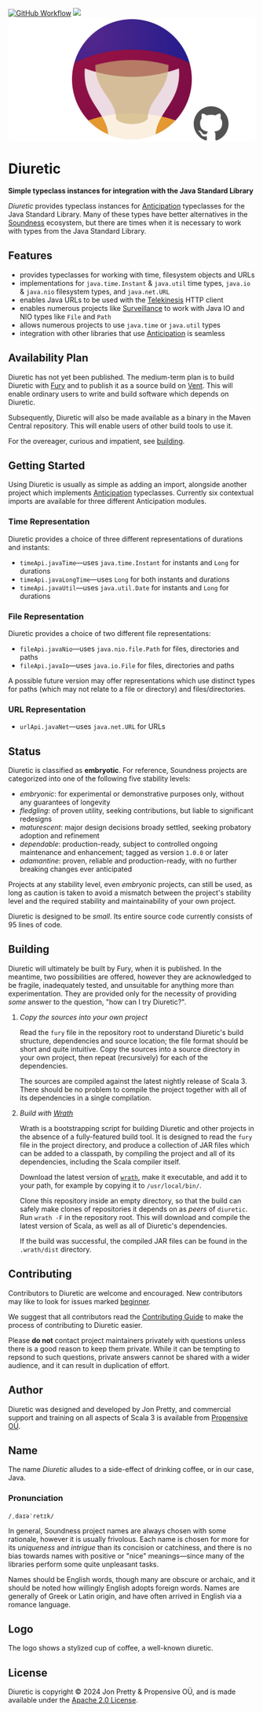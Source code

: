 [<img alt="GitHub Workflow" src="https://img.shields.io/github/actions/workflow/status/propensive/diuretic/main.yml?style=for-the-badge" height="24">](https://github.com/propensive/diuretic/actions)
[<img src="https://img.shields.io/discord/633198088311537684?color=8899f7&label=DISCORD&style=for-the-badge" height="24">](https://discord.gg/7b6mpF6Qcf)
<img src="/doc/images/github.png" valign="middle">

# Diuretic

__Simple typeclass instances for integration with the Java Standard Library__

_Diuretic_ provides typeclass instances for
[Anticipation](https://github.com/propensive/anticipation/) typeclasses for the
Java Standard Library. Many of these types have better alternatives in the
[Soundness](https://github.com/propensive/soundness/) ecosystem, but there are times
when it is necessary to work with types from the Java Standard Library.

## Features

- provides typeclasses for working with time, filesystem objects and URLs
- implementations for `java.time.Instant` & `java.util` time types, `java.io` &
  `java.nio` filesystem types, and `java.net.URL`
- enables Java URLs to be used with the
  [Telekinesis](https://github.com/propensive/telekinesis/) HTTP client
- enables numerous projects like
  [Surveillance](https://github.com/propensive/surveillance/) to work with Java
IO and NIO types like `File` and `Path`
- allows numerous projects to use `java.time` or `java.util` types
- integration with other libraries that use
  [Anticipation](https://github.com/propensive/anticipation/) is seamless


## Availability Plan

Diuretic has not yet been published. The medium-term plan is to build Diuretic
with [Fury](https://github.com/propensive/fury) and to publish it as a source build on
[Vent](https://github.com/propensive/vent). This will enable ordinary users to write and build
software which depends on Diuretic.

Subsequently, Diuretic will also be made available as a binary in the Maven
Central repository. This will enable users of other build tools to use it.

For the overeager, curious and impatient, see [building](#building).

## Getting Started

Using Diuretic is usually as simple as adding an import, alongside another
project which implements
[Anticipation](https://github.com/propensive/anticipation/) typeclasses.
Currently six contextual imports are available for three different Anticipation
modules.

### Time Representation

Diuretic provides a choice of three different representations of durations and instants:

- `timeApi.javaTime`—uses `java.time.Instant` for instants and
  `Long` for durations
- `timeApi.javaLongTime`—uses `Long` for both instants and durations
- `timeApi.javaUtil`—uses `java.util.Date` for instants and `Long`
  for durations

### File Representation

Diuretic provides a choice of two different file representations:

- `fileApi.javaNio`—uses `java.nio.file.Path` for files, directories and paths
- `fileApi.javaIo`—uses `java.io.File` for files, directories and paths

A possible future version may offer representations which use distinct types
for paths (which may not relate to a file or directory) and files/directories.

### URL Representation

- `urlApi.javaNet`—uses `java.net.URL` for URLs





## Status

Diuretic is classified as __embryotic__. For reference, Soundness projects are
categorized into one of the following five stability levels:

- _embryonic_: for experimental or demonstrative purposes only, without any guarantees of longevity
- _fledgling_: of proven utility, seeking contributions, but liable to significant redesigns
- _maturescent_: major design decisions broady settled, seeking probatory adoption and refinement
- _dependable_: production-ready, subject to controlled ongoing maintenance and enhancement; tagged as version `1.0.0` or later
- _adamantine_: proven, reliable and production-ready, with no further breaking changes ever anticipated

Projects at any stability level, even _embryonic_ projects, can still be used,
as long as caution is taken to avoid a mismatch between the project's stability
level and the required stability and maintainability of your own project.

Diuretic is designed to be _small_. Its entire source code currently consists
of 95 lines of code.

## Building

Diuretic will ultimately be built by Fury, when it is published. In the
meantime, two possibilities are offered, however they are acknowledged to be
fragile, inadequately tested, and unsuitable for anything more than
experimentation. They are provided only for the necessity of providing _some_
answer to the question, "how can I try Diuretic?".

1. *Copy the sources into your own project*
   
   Read the `fury` file in the repository root to understand Diuretic's build
   structure, dependencies and source location; the file format should be short
   and quite intuitive. Copy the sources into a source directory in your own
   project, then repeat (recursively) for each of the dependencies.

   The sources are compiled against the latest nightly release of Scala 3.
   There should be no problem to compile the project together with all of its
   dependencies in a single compilation.

2. *Build with [Wrath](https://github.com/propensive/wrath/)*

   Wrath is a bootstrapping script for building Diuretic and other projects in
   the absence of a fully-featured build tool. It is designed to read the `fury`
   file in the project directory, and produce a collection of JAR files which can
   be added to a classpath, by compiling the project and all of its dependencies,
   including the Scala compiler itself.
   
   Download the latest version of
   [`wrath`](https://github.com/propensive/wrath/releases/latest), make it
   executable, and add it to your path, for example by copying it to
   `/usr/local/bin/`.

   Clone this repository inside an empty directory, so that the build can
   safely make clones of repositories it depends on as _peers_ of `diuretic`.
   Run `wrath -F` in the repository root. This will download and compile the
   latest version of Scala, as well as all of Diuretic's dependencies.

   If the build was successful, the compiled JAR files can be found in the
   `.wrath/dist` directory.

## Contributing

Contributors to Diuretic are welcome and encouraged. New contributors may like
to look for issues marked
[beginner](https://github.com/propensive/diuretic/labels/beginner).

We suggest that all contributors read the [Contributing
Guide](/contributing.md) to make the process of contributing to Diuretic
easier.

Please __do not__ contact project maintainers privately with questions unless
there is a good reason to keep them private. While it can be tempting to
repsond to such questions, private answers cannot be shared with a wider
audience, and it can result in duplication of effort.

## Author

Diuretic was designed and developed by Jon Pretty, and commercial support and
training on all aspects of Scala 3 is available from [Propensive
O&Uuml;](https://propensive.com/).



## Name

The name _Diuretic_ alludes to a side-effect of drinking coffee, or in our case, Java.

### Pronunciation

`/ˌdaɪəˈretɪk/`

In general, Soundness project names are always chosen with some rationale,
however it is usually frivolous. Each name is chosen for more for its
_uniqueness_ and _intrigue_ than its concision or catchiness, and there is no
bias towards names with positive or "nice" meanings—since many of the libraries
perform some quite unpleasant tasks.

Names should be English words, though many are obscure or archaic, and it
should be noted how willingly English adopts foreign words. Names are generally
of Greek or Latin origin, and have often arrived in English via a romance
language.

## Logo

The logo shows a stylized cup of coffee, a well-known diuretic.

## License

Diuretic is copyright &copy; 2024 Jon Pretty & Propensive O&Uuml;, and
is made available under the [Apache 2.0 License](/license.md).

